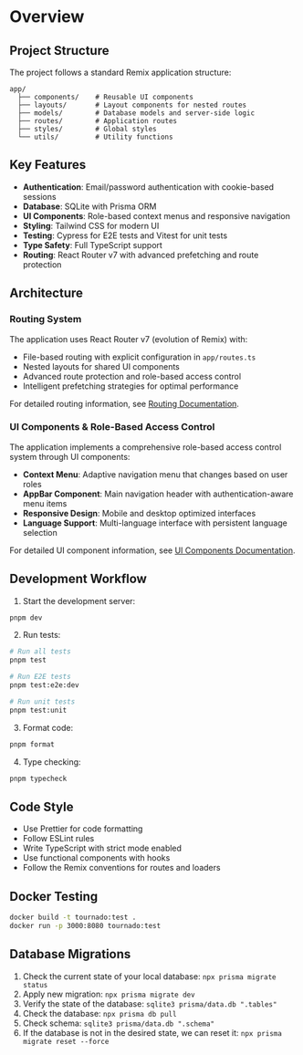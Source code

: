 # Overview

## Project Structure

The project follows a standard Remix application structure:

```
app/
  ├── components/    # Reusable UI components
  ├── layouts/       # Layout components for nested routes
  ├── models/        # Database models and server-side logic
  ├── routes/        # Application routes
  ├── styles/        # Global styles
  └── utils/         # Utility functions
```

## Key Features

- **Authentication**: Email/password authentication with cookie-based sessions
- **Database**: SQLite with Prisma ORM
- **UI Components**: Role-based context menus and responsive navigation
- **Styling**: Tailwind CSS for modern UI
- **Testing**: Cypress for E2E tests and Vitest for unit tests
- **Type Safety**: Full TypeScript support
- **Routing**: React Router v7 with advanced prefetching and route protection

## Architecture

### Routing System

The application uses React Router v7 (evolution of Remix) with:

- File-based routing with explicit configuration in `app/routes.ts`
- Nested layouts for shared UI components
- Advanced route protection and role-based access control
- Intelligent prefetching strategies for optimal performance

For detailed routing information, see [Routing Documentation](routing.md).

### UI Components & Role-Based Access Control

The application implements a comprehensive role-based access control system through UI components:

- **Context Menu**: Adaptive navigation menu that changes based on user roles
- **AppBar Component**: Main navigation header with authentication-aware menu items
- **Responsive Design**: Mobile and desktop optimized interfaces
- **Language Support**: Multi-language interface with persistent language selection

For detailed UI component information, see [UI Components Documentation](ui-components.md).

## Development Workflow

1. Start the development server:

```sh
pnpm dev
```

2. Run tests:

```sh
# Run all tests
pnpm test

# Run E2E tests
pnpm test:e2e:dev

# Run unit tests
pnpm test:unit
```

3. Format code:

```sh
pnpm format
```

4. Type checking:

```sh
pnpm typecheck
```

## Code Style

- Use Prettier for code formatting
- Follow ESLint rules
- Write TypeScript with strict mode enabled
- Use functional components with hooks
- Follow the Remix conventions for routes and loaders

## Docker Testing

```sh
docker build -t tournado:test .
docker run -p 3000:8080 tournado:test
```

## Database Migrations

1. Check the current state of your local database: `npx prisma migrate status`
2. Apply new migration: `npx prisma migrate dev`
3. Verify the state of the database: `sqlite3 prisma/data.db ".tables"`
4. Check the database: `npx prisma db pull`
5. Check schema: `sqlite3 prisma/data.db ".schema"`
6. If the database is not in the desired state, we can reset it: `npx prisma migrate reset --force`
